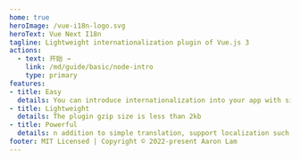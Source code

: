 ```yaml
---
home: true
heroImage: /vue-i18n-logo.svg
heroText: Vue Next I18n
tagline: Lightweight internationalization plugin of Vue.js 3
actions:
  - text: 开始 →
    link: /md/guide/basic/node-intro
    type: primary
features:
- title: Easy
  details: You can introduce internationalization into your app with simple API
- title: Lightweight
  details: The plugin gzip size is less than 2kb
- title: Powerful
  details: n addition to simple translation, support localization such as function,$n replacement... etc
footer: MIT Licensed | Copyright © 2022-present Aaron Lam
---
```

